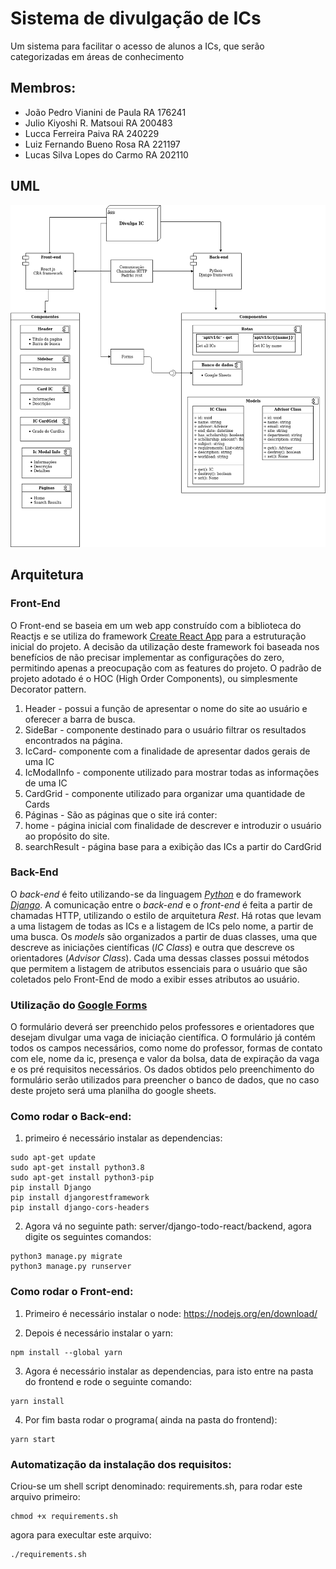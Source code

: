 # Sistema de divulgação de ICs
Um sistema para facilitar o acesso de alunos a ICs, que serão categorizadas em áreas de conhecimento
## Membros:
* João Pedro Vianini de Paula RA 176241
* Julio Kiyoshi R. Matsoui RA 200483
* Lucca Ferreira Paiva RA 240229
* Luiz Fernando Bueno Rosa RA 221197
* Lucas Silva Lopes do Carmo RA 202110

## UML

![](/images/UML-Divulga-IC.png)
## Arquitetura


### Front-End
O Front-end se baseia em um web app construído com a biblioteca do Reactjs e se utiliza do framework [Create React App](https://github.com/facebook/create-react-app) para a estruturação inicial do projeto. A decisão da utilização deste framework foi baseada nos benefícios de não precisar implementar as configurações do zero, permitindo apenas a preocupação com as features do projeto. O padrão de projeto adotado é o HOC (High Order Components), ou simplesmente Decorator pattern.

1. Header - possui a função de apresentar o nome do site ao usuário e oferecer a barra de busca.
1. SideBar - componente destinado para o usuário filtrar os resultados encontrados na página.
1. IcCard- componente com a finalidade de apresentar dados gerais de uma IC
1. IcModalInfo - componente utilizado para mostrar todas as informações de uma IC
1. CardGrid - componente utilizado para organizar uma quantidade de Cards
1. Páginas - São as páginas que o site irá conter:
1. home - página inicial com finalidade de descrever e introduzir o usuário ao propósito do site.
1. searchResult - página base para a exibição das ICs a partir do CardGrid



### Back-End
O *back-end* é feito utilizando-se da linguagem [*Python*](https://www.python.org/) e do framework [*Django*](https://www.djangoproject.com/). 
A comunicação entre o *back-end* e o *front-end* é feita a partir de chamadas HTTP, 
utilizando o estilo de arquitetura *Rest*. Há rotas que levam a uma listagem de todas
as ICs e a listagem de ICs pelo nome, a partir de uma busca. Os *models* são organizados
a partir de duas classes, uma que descreve as iniciações científicas (*IC Class*) e outra
que descreve os orientadores (*Advisor Class*). Cada uma dessas classes possui métodos que
permitem a listagem de atributos essenciais para o usuário que são coletados pelo Front-End
de modo a exibir esses atributos ao usuário.



### Utilização do [Google Forms](https://forms.google.com) 
O formulário deverá ser preenchido pelos professores e orientadores que desejam divulgar uma
vaga de iniciação científica. O formulário já contém todos os campos necessários, como nome do
professor, formas de contato com ele, nome da ic, presença e valor da bolsa, data de expiração
da vaga e os pré requisitos necessários. Os dados obtidos pelo preenchimento do formulário serão utilizados para preencher o banco de dados, que no caso deste projeto será uma planilha do google sheets.
### Como rodar o Back-end:
1. primeiro é necessário instalar as dependencias:
```
sudo apt-get update
sudo apt-get install python3.8
sudo apt-get install python3-pip
pip install Django
pip install djangorestframework
pip install django-cors-headers
```
2. Agora vá no seguinte path: server/django-todo-react/backend, agora digite os seguintes comandos:
```
python3 manage.py migrate
python3 manage.py runserver
```


### Como rodar o Front-end:
1. Primeiro é necessário instalar o node:
https://nodejs.org/en/download/

2. Depois é necessário instalar o yarn:
```
npm install --global yarn
```
3. Agora é necessário instalar as dependencias, para isto entre na pasta do frontend e rode o seguinte comando:
````
yarn install
````
4. Por fim basta rodar o programa( ainda na pasta do frontend): 
````
yarn start
````

### Automatização da instalação dos requisitos:
Criou-se um shell script denominado: requirements.sh, para rodar este arquivo primeiro:
```
chmod +x requirements.sh
```
agora para execultar este arquivo:
```
./requirements.sh
```
